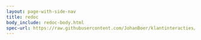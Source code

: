 ```yaml
---
layout: page-with-side-nav
title: redoc
body_include: redoc-body.html
spec-url: https://raw.githubusercontent.com/JohanBoer/klantinteracties/main/docs/api_familie_x/variant5/openapi.yaml
---
```

<redoc spec-url='{{page.spec-url}}'></redoc>
